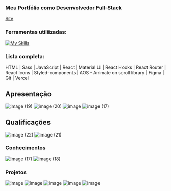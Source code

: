 ### Meu Portfólio como Desenvolvedor Full-Stack
[Site](https://jobsondeveloper.vercel.app/)

### Ferramentas utiliizadas:
[![My Skills](https://skillicons.dev/icons?i=html,sass,js,react,materialui,styledcomponents,figma,git,vercel)](https://skillicons.dev)

### Lista completa:
HTML | Sass | JavaScript | React | Material UI | React Hooks | React Router | React Icons | Styled-components | AOS - Animate on scroll library | Figma | Git | Vercel

## Apresentação

![image (19)](https://github.com/user-attachments/assets/05e18b13-eaee-4336-a14f-fad7e00db00c)
![image (20)](https://github.com/user-attachments/assets/c933e652-34db-47b1-b8a6-e40a9912b91f)
![image](https://github.com/user-attachments/assets/dd0cc2e8-bc4d-43a2-ac9d-8f809395e573)
![image (17)](https://github.com/user-attachments/assets/b44a564d-7724-4292-a8f7-de7aa96658bc)

## Qualificações

![image (22)](https://github.com/user-attachments/assets/62098a24-4939-4904-b26a-2f880b3dfa44)
![image (21)](https://github.com/user-attachments/assets/082529be-e4e9-4684-91d3-b3acbb1a15f4)

### Conhecimentos

![image (17)](https://github.com/user-attachments/assets/f3aea790-0e10-42c6-9ad3-4335c24fb899)
![image (18)](https://github.com/user-attachments/assets/304d9138-3945-4c04-bb7d-6fded8bf9169)

### Projetos

![image](https://github.com/user-attachments/assets/4b1895aa-2b44-4c9f-8bfc-1f0196bfc673)
![image](https://github.com/user-attachments/assets/e2dbb328-e126-4b0d-9413-d5e5b6797937)
![image](https://github.com/user-attachments/assets/2577a72f-8ecb-4ec5-8524-e83ff2817c3c)
![image](https://github.com/user-attachments/assets/2ec08b70-ee3c-4e27-a463-fcf99175ed27)
![image](https://github.com/user-attachments/assets/ddb1ab4c-b067-4535-b69f-2d5444197a91)
